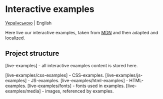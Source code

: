 # Interactive examples

[Українською](./README.md) | English

Here live our interactive examples, taken from [MDN](https://github.com/mdn/interactive-examples) and then adapted and localized.

## Project structure

[live-examples] - all interactive examples content is stored here.

[live-examples/css-examples] - CSS-examples.
[live-examples/js-examples] - JS-examples.
[live-examples/html-examples] - HTML-examples.
[live-examples/fonts] - fonts used in examples.
[live-examples/media] - images, referenced by examples.
